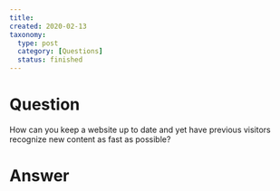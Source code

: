 ```yaml
---
title:
created: 2020-02-13
taxonomy:
  type: post
  category: [Questions]
  status: finished
---
```


# Question
How can you keep a website up to date and yet have previous visitors recognize new content as fast as possible?

# Answer
